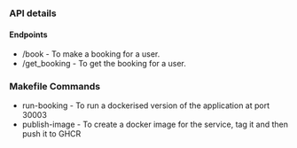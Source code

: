 ### API details
#### Endpoints
  - /book - To make a booking for a user.
  - /get_booking - To get the booking for a user.

### Makefile Commands
  - run-booking - To run a dockerised version of the application at port 30003
  - publish-image - To create a docker image for the service, tag it and then push it to GHCR
